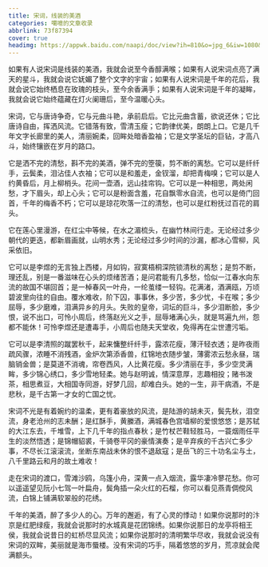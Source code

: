 ```yaml
---
title: 宋词，线装的美酒
categories: 噶噫的文章收录
abbrlink: 73f87394
cover: true
headimg: https://appwk.baidu.com/naapi/doc/view?ih=810&o=jpg_6&iw=1080&ix=0&iy=0&aimw=1080&rn=1&doc_id=bd84e466b84ae45c3b358c99&pn=1&sign=00e90c05c98e006f6f3b10a2549df907&type=1&app_ver=2.9.8.2&ua=bd_800_800_IncredibleS_2.9.8.2_2.3.7&bid=1&app_ua=IncredibleS&uid=&cuid=&fr=3&Bdi_bear=WIFI&from=3_10000&bduss=&pid=1&screen=800_800&sys_ver=2.3.7
---
```


如果有人说宋词是线装的美酒，我就会说至今香醇满喉；如果有人说宋词点亮了满天的星斗，我就会说它妩媚了整个文字的宇宙；如果有人说宋词是千年的花后，我就会说它始终栖息在玫瑰的枝头，至今余香满手；如果有人说宋词是千年的凝眸，我就会说它始终蕴藏在灯火阑珊后，至今温暖心头。

<!-- more -->

宋词，它与唐诗争奇，它与元曲斗艳，承前启后。它比元曲含蓄，欲说还休；它比唐诗自由，挥洒风流。它错落有致，雪清玉瘦；它韵律优美，朗朗上口。它是几千年文字长廊里的美人，清丽婉柔，回眸处暗香盈袖；它是文学圣坛的巨钻，才高八斗，始终镶嵌在岁月的路口。

它是洒不完的清愁，斟不完的美酒，弹不完的箜篌，剪不断的离愁。它可以是纤纤手，云鬓柔，泪沾佳人衣袖；它可以是和羞走，金钗溜，却把青梅嗅；它可以是人约黄昏后，月上柳梢头。花间一壶酒，远山挂帘钩。它可以是一种相思，两处闲愁，才下眉头，却上心头；它可以是粉面含羞，花自飘零水自流，也可以是倚门回首，千年的梅香不朽；它可以是琼花吹落一江的清愁，也可以是红粉抚过百花的肩头。

它在莲心里漫游，在红尘中等候，在水之湄梳头，在幽竹林间行走。无论经过多少朝代的更迭，都新眉画就，山明水秀；无论经过多少时间的沙漏，都冰心雪柳，风采依旧。

它可以是李煜的无言独上西楼，月如钩，寂寞梧桐深院锁清秋的离愁；是剪不断，理还乱，别是一番滋味在心头的烦绪苦酒；是问君能有几多愁，恰似一江春水向东流的故国不堪回首；是一棹春风一叶舟，一纶茧缕一轻钩。花满渚，酒满瓯，万顷碧波里向往的自由。覆水难收，阶下囚，事事休，多少苦，多少忧，卡在喉；多少屈辱，多少磨难，泪满异乡的月头。失败的皇帝，词坛的巨斗，多少泪断脸，多少恨，说不出口，可怜小周后，终落赵光义之手，屈辱堵满心头，就是骂遍九州，怨都不能休！可怜李煜还是遭毒手，小周后也随夫天堂收，免得再在尘世遭污垢。

它可以是李清照的蹴罢秋千，起来慵整纤纤手，露浓花瘦，薄汗轻衣透；是昨夜雨疏风骤，浓睡不消残酒，金炉次第添香兽，红锦地衣随步皱，薄雾浓云愁永昼，瑞脑销金兽；是莫道不消魂，帘卷西风，人比黄花瘦。多少清丽在手，多少空灵满眸，多少锦心绣口，多少雪地轻柔。她与赵明诚，情深意厚，志趣相投；赌书泼茶，相思煮豆，大相国寺同游，好梦几回，却难白头。她的一生，非干病酒，不是悲秋，是千古第一才女的亡国之忧。

宋词不光是有着婉约的温柔，更有着豪放的风流，是陆游的胡未灭，鬓先秋，泪空流，身老沧州的志未酬；是红酥手，黄縢酒，满城春色宫墙柳的爱恨悠悠；是苏轼的大江东去，千堆雪，上下几千年的指点春秋；是竹杖芒鞋轻胜马，一蓑烟雨任平生的淡然悟透；是锦帽貂裘，千骑卷平冈的豪情演奏；是辛弃疾的千古兴亡多少事，不尽长江滚滚流，坐断东南战未休的恨不退敌寇；是岳飞的三十功名尘与土，八千里路云和月的故土难收！

走在宋词的渡口，雪滩沙鸥，乌篷小舟，深黄一点入烟流，露华凄冷蓼花愁。你可以遥遥望见阮小七驾一叶扁舟，鬓角插一朵火红的石榴，你可以看见燕青倜傥风流，白锦上铺满软翠般的花绣。

千年的美酒，醉了多少人的心。万年的邂逅，有了心灵的悸动！如果你说那时的汴京是红肥绿瘦，我就会说那时的水城真是花团锦绣。如果你说那日的龙亭将相王侯，我就会说昔日的虹桥尽显风流；如果你说那时的清明繁华尽收，我就会说没有宋词的双眸，美丽就是海市蜃楼。没有宋词的巧手，隔着悠悠的岁月，荒凉就会爬满额头。
